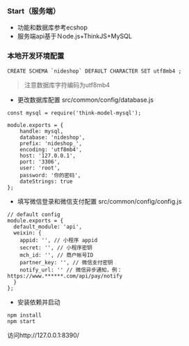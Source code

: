 ### Start（服务端）
+ 功能和数据库参考ecshop
+ 服务端api基于Ｎode.js+ThinkJS+MySQL

### 本地开发环境配置

```
CREATE SCHEMA `nideshop` DEFAULT CHARACTER SET utf8mb4 ;
```
> 注意数据库字符编码为utf8mb4
+ 更改数据库配置
  src/common/config/database.js

```
const mysql = require('think-model-mysql');

module.exports = {
    handle: mysql,
    database: 'nideshop',
    prefix: 'nideshop_',
    encoding: 'utf8mb4',
    host: '127.0.0.1',
    port: '3306',
    user: 'root',
    password: '你的密码',
    dateStrings: true
};
```

+ 填写微信登录和微信支付配置
src/common/config/config.js
```
// default config
module.exports = {
  default_module: 'api',
  weixin: {
    appid: '', // 小程序 appid
    secret: '', // 小程序密钥
    mch_id: '', // 商户帐号ID
    partner_key: '', // 微信支付密钥
    notify_url: '' // 微信异步通知，例：https://www.******.com/api/pay/notify
  }
};
```

+ 安装依赖并启动
```
npm install
npm start
```
访问http://127.0.0.1:8390/



